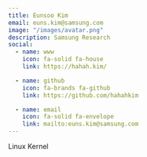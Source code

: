 ```yaml
---
title: Eunsoo Kim
email: euns.kim@samsung.com
image: "/images/avatar.png"
description: Samsung Research
social:
  - name: www
    icon: fa-solid fa-house
    link: https://hahah.kim/

  - name: github
    icon: fa-brands fa-github
    link: https://github.com/hahahkim

  - name: email
    icon: fa-solid fa-envelope
    link: mailto:euns.kim@samsung.com
---
```


Linux Kernel
